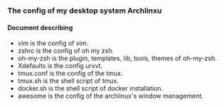 ### The config of my desktop system Archlinxu
#### Document describing

+ vim is the config of vim.
+ zshrc is the config of oh my zsh.
+ oh-my-zsh is the plugin, templates, lib, tools, themes of oh-my-zsh.
+ Xdefaults is the config urxvt.
+ tmux.conf is the config of the tmux.
+ tmux.sh is the shell script of tmux.
+ docker.sh is the shell script of docker installation.
+ awesome is the config of the archlinux's window management.

